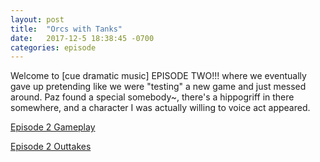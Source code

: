 ```yaml
---
layout: post
title:  "Orcs with Tanks"
date:   2017-12-5 18:38:45 -0700
categories: episode
---
```

Welcome to [cue dramatic music] EPISODE TWO!!! where we eventually gave up pretending like we were "testing" a new game and just messed around. Paz found a special somebody~, there's a hippogriff in there somewhere, and a character I was actually willing to voice act appeared.

[Episode 2 Gameplay](/audios/episode-2-gameplay.mp3)

[Episode 2 Outtakes](/audios/episode-2-outtakes.mp3)
